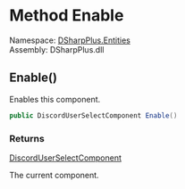 # Method Enable

Namespace: [DSharpPlus.Entities](DSharpPlus.Entities.md)  
Assembly: DSharpPlus.dll

## <a id="DSharpPlus_Entities_DiscordUserSelectComponent_Enable"></a>Enable\(\)

Enables this component.

```csharp
public DiscordUserSelectComponent Enable()
```

### Returns

[DiscordUserSelectComponent](DSharpPlus.Entities.DiscordUserSelectComponent.md)

The current component.

